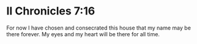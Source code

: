 # II Chronicles 7:16

For now I have chosen and consecrated this house that my name may be there forever. My eyes and my heart will be there for all time.
